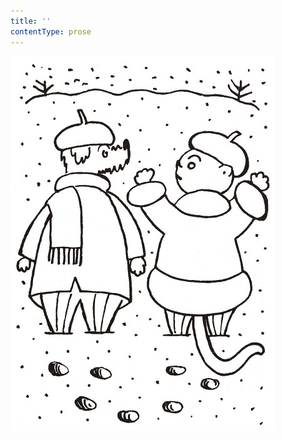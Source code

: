 ```yaml
---
title: ''
contentType: prose
---
```


![povidani_o_pejskovi_a_kocicce_023](./resources/povidani_o_pejskovi_a_kocicce_023.jpg)

